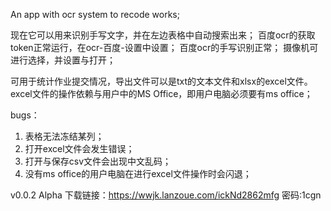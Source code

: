 An app with ocr system to recode works;

现在它可以用来识别手写文字，并在左边表格中自动搜索出来；
百度ocr的获取token正常运行，在ocr-百度-设置中设置；
百度ocr的手写识别正常；
摄像机可进行选择，并设置与打开；

可用于统计作业提交情况，导出文件可以是txt的文本文件和xlsx的excel文件。
excel文件的操作依赖与用户中的MS Office，即用户电脑必须要有ms office；

bugs：
1. 表格无法冻结某列；
2. 打开excel文件会发生错误；
3. 打开与保存csv文件会出现中文乱码；
4. 没有ms office的用户电脑在进行excel文件操作时会闪退；

v0.0.2 Alpha 下载链接：https://wwjk.lanzoue.com/ickNd2862mfg 密码:1cgn
